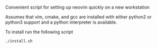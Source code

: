 Convenient script for setting up neovim quickly on a new workstation

Assumes that vim, cmake, and gcc are installed with either python2 or python3 support and a python interpreter
is available.

To install run the following script
```bash
./install.sh
```

